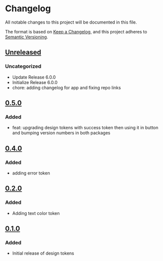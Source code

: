 # Changelog

All notable changes to this project will be documented in this file.

The format is based on [Keep a Changelog](https://keepachangelog.com/en/1.0.0/),
and this project adheres to [Semantic Versioning](https://semver.org/spec/v2.0.0.html).

## [Unreleased]

### Uncategorized

- Update Release 6.0.0
- Initialize Release 6.0.0
- chore: adding changelog for app and fixing repo links

## [0.5.0]

### Added

- feat: upgrading design tokens with success token then using it in button and bumping version numbers in both packages

## [0.4.0]

### Added

- adding error token

## [0.2.0]

### Added

- Adding text color token

## [0.1.0]

### Added

- Initial release of design tokens

[Unreleased]: https://github.com/georgewrmarshall/monorepo-synchronized-test/compare/@georgewrmarshall/design-tokens-test@0.5.0...HEAD
[0.5.0]: https://github.com/georgewrmarshall/monorepo-synchronized-test/compare/@georgewrmarshall/design-tokens-test@0.4.0...@georgewrmarshall/design-tokens-test@0.5.0
[0.4.0]: https://github.com/georgewrmarshall/monorepo-synchronized-test/compare/@georgewrmarshall/design-tokens-test@0.2.0...@georgewrmarshall/design-tokens-test@0.4.0
[0.2.0]: https://github.com/georgewrmarshall/monorepo-synchronized-test/compare/@georgewrmarshall/design-tokens-test@0.1.0...@georgewrmarshall/design-tokens-test@0.2.0
[0.1.0]: https://github.com/georgewrmarshall/monorepo-synchronized-test/releases/tag/@georgewrmarshall/design-tokens-test@0.1.0
